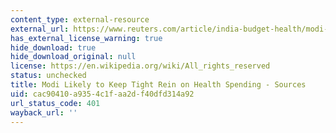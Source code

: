 ```yaml
---
content_type: external-resource
external_url: https://www.reuters.com/article/india-budget-health/modi-likely-to-keep-tight-rein-on-health-spending-sources-idINKBN0LT1D820150225
has_external_license_warning: true
hide_download: true
hide_download_original: null
license: https://en.wikipedia.org/wiki/All_rights_reserved
status: unchecked
title: Modi Likely to Keep Tight Rein on Health Spending - Sources
uid: cac90410-a935-4c1f-aa2d-f40dfd314a92
url_status_code: 401
wayback_url: ''
---
```

